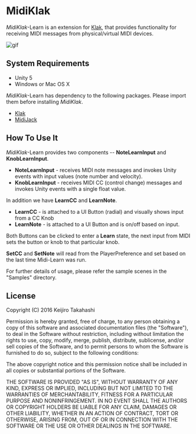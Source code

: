 MidiKlak
========

*MidiKlak*-Learn is an extension for [Klak][Klak], that provides functionality for
receiving MIDI messages from physical/virtual MIDI devices.

![gif](http://49.media.tumblr.com/6eb313a0e36f25195e470d59839a530a/tumblr_o1mcacuoft1qio469o1_400.gif)

System Requirements
-------------------

- Unity 5
- Windows or Mac OS X

*MidiKlak*-Learn has dependency to the following packages. Please import them before
installing *MidiKlak*.

- [Klak][Klak]
- [MidiJack][MidiJack]

How To Use It
-------------

*MidiKlak*-Learn provides two components -- **NoteLearnInput** and **KnobLearnInput**.

- **NoteLearnInput** - receives MIDI note messages and invokes Unity events
  with input values (note number and velocity).
- **KnobLearnInput** - receives MIDI CC (control change) messages and invokes
  Unity events with a single float value.

In addition we have **LearnCC** and **LearnNote**.
- **LearnCC** - is attached to a UI Button (radial) and visually shows input from a CC Knob
- **LearnNote** - is attached to a UI Button and is on/off based on input.

Both Buttons can be clicked to enter a **Learn** state, the next input from MIDI sets the button or knob to that particular knob.

**SetCC** and **SetNote** will read from the PlayerPreference and set based on the last time Midi-Learn was run.


For further details of usage, please refer the sample scenes in the "Samples"
directory.

[Klak]: https://github.com/keijiro/Klak
[MidiJack]: https://github.com/keijiro/MidiJack

License
-------

Copyright (C) 2016 Keijiro Takahashi

Permission is hereby granted, free of charge, to any person obtaining a copy of
this software and associated documentation files (the "Software"), to deal in
the Software without restriction, including without limitation the rights to
use, copy, modify, merge, publish, distribute, sublicense, and/or sell copies of
the Software, and to permit persons to whom the Software is furnished to do so,
subject to the following conditions:

The above copyright notice and this permission notice shall be included in all
copies or substantial portions of the Software.

THE SOFTWARE IS PROVIDED "AS IS", WITHOUT WARRANTY OF ANY KIND, EXPRESS OR
IMPLIED, INCLUDING BUT NOT LIMITED TO THE WARRANTIES OF MERCHANTABILITY, FITNESS
FOR A PARTICULAR PURPOSE AND NONINFRINGEMENT. IN NO EVENT SHALL THE AUTHORS OR
COPYRIGHT HOLDERS BE LIABLE FOR ANY CLAIM, DAMAGES OR OTHER LIABILITY, WHETHER
IN AN ACTION OF CONTRACT, TORT OR OTHERWISE, ARISING FROM, OUT OF OR IN
CONNECTION WITH THE SOFTWARE OR THE USE OR OTHER DEALINGS IN THE SOFTWARE.
